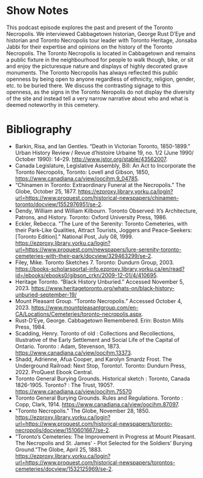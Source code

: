 

# Show Notes
This podcast episode explores the past and present of the Toronto Necropolis. We interviewed Cabbagetown historian, George Rust D’Eye and historian and Toronto Necropolis tour leader with Toronto Heritage, Jonsaba Jabbi for their expertise and opinions on the history of the Toronto Necropolis. 
The Toronto Necropolis is located in Cabbagetown and remains a public fixture in the neighbourhood for people to walk though, bike, or sit and enjoy the picturesque nature and displays of highly decorated grave monuments. The Toronto Necropolis has always reflected this public openness by being open to anyone regardless of ethnicity, religion, gender, etc. to be buried there. We discuss the contrasting signage to this openness, as the signs in the Toronto Neropolis do not display the diversity of the site and instead tell a very narrow narrative about who and what is deemed noteworthy in this cemetery. 

# Bibliography
- Barkin, Risa, and Ian Gentles. “Death in Victorian Toronto, 1850-1899.” Urban History Review / Revue d’histoire Urbaine 19, no. 1/2 (June 1990/ October 1990): 14–29. http://www.jstor.org/stable/43562007. 
- Canada Legislature, Legislative Assembly, Bill: An Act to Incorporate the Toronto Necropolis, Toronto: Lovell and Gibson, 1850, https://www.canadiana.ca/view/oocihm.9_04785. 
- “Chinamen in Toronto: Extraordinary Funeral at the Necropolis.” The Globe, October 25, 1877. https://ezproxy.library.yorku.ca/login?url=https://www.proquest.com/historical-newspapers/chinamen-toronto/docview/1552976951/se-2.
- Dendy, William and William Kilbourn. Toronto Observed: It’s Architecture, Patrons, and History. Toronto: Oxford University Press, 1986.
- Eckler, Rebecca. "The Lure of the Serenity: Toronto Cemeteries, with their Park-Like Qualities, Attract Tourists, Joggers and Peace-Seekers: [Toronto Edition]." National Post, July 08, 1999. https://ezproxy.library.yorku.ca/login?url=https://www.proquest.com/newspapers/lure-serenity-toronto-cemeteries-with-their-park/docview/329463299/se-2. 
- Filey, Mike. Toronto Sketches 7. Toronto: Dundurn Group, 2003. https://books-scholarsportal-info.ezproxy.library.yorku.ca/en/read?id=/ebooks/ebooks0/gibson_crkn/2009-12-01/4/410695. 
- Heritage Toronto. “Black History Unburied.” Accessed November 5, 2023.  https://www.heritagetoronto.org/whats-on/black-history-unburied-september-19/
- Mount Pleasant Group. “Toronto Necropolis.” Accessed October 4, 2023. https://www.mountpleasantgroup.com/en-CA/Locations/Cemeteries/toronto-necropolis.aspx.
- Rust-D’Eye, George. Cabbagetown Remembered. Erin: Boston Mills Press, 1984.
- Scadding, Henry. Toronto of old : Collections and Recollections, Illustrative of the Early Settlement and Social Life of the Capital of Ontario. Toronto : Adam, Stevenson, 1873. https://www.canadiana.ca/view/oocihm.13373. 
- Shadd, Adrienne, Afua Cooper, and Karolyn Smardz Frost. The Underground Railroad: Next Stop, Toronto!. Toronto: Dundurn Press, 2022. ProQuest Ebook Central.
- Toronto General Burying Grounds. Historical sketch : Toronto, Canada 1826-1905. Toronto? : The Trust, 1905?. https://www.canadiana.ca/view/oocihm.75570
- Toronto General Burying Grounds. Rules and Regulations. Toronto : Copp, Clark, 1914. https://www.canadiana.ca/view/oocihm.87097.
- "Toronto Necropolis." The Globe, November 28, 1850. https://ezproxy.library.yorku.ca/login?url=https://www.proquest.com/historical-newspapers/toronto-necropolis/docview/1510601667/se-2.
- "Toronto’s Cemeteries: The Improvement in Progress at Mount Pleasant. The Necropolis and St. James’ - Plot Selected for the Soldiers’ Burying Ground.”The Globe, April 25, 1883. https://ezproxy.library.yorku.ca/login?url=https://www.proquest.com/historical-newspapers/torontos-cemeteries/docview/1532125969/se-2. 
